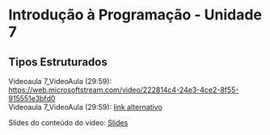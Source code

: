 # Introdução à Programação - Unidade 7

## Tipos Estruturados

Videoaula 7_VideoAula (29:59): [<https://web.microsoftstream.com/video/222814c4-24e3-4ce2-8f55-915551e3bfd0>](https://web.microsoftstream.com/video/222814c4-24e3-4ce2-8f55-915551e3bfd0 "videoaula da unidade 7")  
Videoaula 7_VideoAula (29:59): [link alternativo](<https://furb-my.sharepoint.com/:v:/g/personal/dalton_furb_br/EQBpEidAMM9HutwVGsAvdzIB1xMGAVvPLri7g7D8hX83XQ?e=hpwjUO> "link alternativo da videoaula da unidade 7")

Slides do conteúdo do vídeo: [Slides](<https://furb-my.sharepoint.com/:b:/g/personal/dalton_furb_br/EfnWUzltkg9AjjdT2P6qBNAByR4wL9BCWnM-0L_n1dVKZg?e=7gB0sF> "Slides do vídeo")

<!---
//FIXME: texto antigo do AVA3, arrumar
__ Unidade 7

Questionário Forms
https://forms.office.com/Pages/ResponsePage.aspx?id=KiItDNrscEuWCqzvbO0wUpMnYOLugUBPrE73p_nR4XVUMDVIS1FGS1QzTFlHWTFHNlVWSTdYTUVYNi4u


_ Pratica do uso de métodos ___

Utilizando o exemplo da Unidade 3 "ExemploMetodo" (https://github.com/dalton-reis/gcg-ip/blob/master/unidade_3/src/ExemploMetodo.java) criei um programa que peça para o usuário entrar com um número, um operador aritmético (+,-,*,/), um número, e responda com o resultado da operação matemática. Os números podem ter casas decimais. Deve ser usado o "switch" para chamar 4 métodos diferentes, os "operadorSoma", "operadorSubtracao", "operadorMultiplicacao" e "operadorDivisão".

7_EntregaExercicioMetodo


7_DesafioComandosRepeticaoUsandoMetodos
Desafio_

__ Menu:
1) Listar valores 5..0 (Buum!)
2) Listar valores (6..11)
3) Listar combinações (3x) cadeado

__ exemplo de uso ___

Opção menu: 1
5,4,3,2,1,0 -- Bumm!
Opção menu: 2
6,7,8,9,10,11
Opção menu: 3
[0,2,0][0,2,1][0,2,2][0,1,0][0,1,1][0,1,2][0,0,0][0,0,1][0,0,2]
[1,2,0][1,2,1][1,2,2][1,1,0][1,1,1][1,1,2][1,0,0][1,0,1][1,0,2]
[2,2,0][2,2,1][2,2,2][2,1,0][2,1,1][2,1,2][2,0,0][2,0,1][2,0,2]

__ Observações:
- utilizar o comando condicional Switch para construir o menu;
- cada opção do Menu deve ser executada em um novo método: metodoMenu1, metodoMenu2 e metodoMenu3;
- o resultado deve ser exatamente os listados acima;
- na opção 1 os valores 5..0 devem ser gerador por um for;
- na opção 2 os valores 6..11 devem ser gerador por um for;
- o cadeado tem 3 possibilidades de combinação na faixa de 0..2;
- as combinações do cadeado podem ser geradas em ordem crescente ou decrescente.

-->

